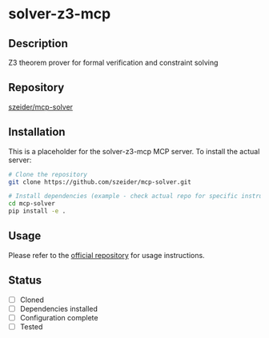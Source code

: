 # solver-z3-mcp

## Description
Z3 theorem prover for formal verification and constraint solving

## Repository
[szeider/mcp-solver](https://github.com/szeider/mcp-solver)

## Installation

This is a placeholder for the solver-z3-mcp MCP server. To install the actual server:

```bash
# Clone the repository
git clone https://github.com/szeider/mcp-solver.git

# Install dependencies (example - check actual repo for specific instructions)
cd mcp-solver
pip install -e .
```

## Usage

Please refer to the [official repository](https://github.com/szeider/mcp-solver) for usage instructions.

## Status

- [ ] Cloned
- [ ] Dependencies installed
- [ ] Configuration complete
- [ ] Tested
